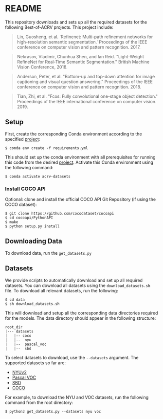 # README #

This repository downloads and sets up all the required datasets for the following Best-of-ACRV projects. This project include:

> Lin, Guosheng, et al. 'Refinenet: Multi-path refinement networks for 
> high-resolution semantic segmentation.' Proceedings of the IEEE conference on 
> computer vision and pattern recognition. 2017.

> Nekrasov, Vladimir, Chunhua Shen, and Ian Reid. "Light-Weight RefineNet for 
> Real-Time Semantic Segmentation." British Machine Vision Conference, 2018.

> Anderson, Peter, et al. "Bottom-up and top-down attention for image captioning and visual question answering." 
> Proceedings of the IEEE conference on computer vision and pattern recognition. 2018.

> Tian, Zhi, et al. "Fcos: Fully convolutional one-stage object detection." 
> Proceedings of the IEEE international conference on computer vision. 2019.


## Setup ##
First, create the corresponding Conda environment according to the specified [project](https://github.com/best-of-acrv):
```
$ conda env create -f requirements.yml
```
This should set up the conda environment with all prerequisites for running this code from the desired [project](https://github.com/best-of-acrv). 
Activate this Conda environment using the following command:
```
$ conda activate acrv-datasets
```

### Install COCO API ### 
Optional: clone and install the official COCO API Git Repository (if using the COCO dataset):
```
$ git clone https://github.com/cocodataset/cocoapi
$ cd cocoapi/PythonAPI
$ make
$ python setup.py install
```

## Downloading Data ##
To download data, run the ``get_datasets.py``


## Datasets ##
We provide scripts to automatically download and set up all required datasets. You can download all datasets using the ```download_datasets.sh``` file. 
To download all relevant datasets, run the following:
```
$ cd data
$ sh download_datasets.sh
```

This will download and setup all the corresponding data directories required for the models. The data directory should
appear in the following structure:
```
root_dir
|--- datasets
|   |-- coco
|   |--  nyu
|   |--  pascal_voc
|   |--  sbd
```

To select datasets to download, use the ``--datasets`` argument. The supported datasets so far are:
* [NYUv2](https://cs.nyu.edu/~silberman/datasets/nyu_depth_v2.html)
* [Pascal VOC](http://host.robots.ox.ac.uk/pascal/VOC/)
* [SBD](http://home.bharathh.info/pubs/codes/SBD/download.html)
* [COCO](https://cocodataset.org/)

For example, to download the NYU and VOC datasets,  run the following command from the root directory:
```
$ python3 get_datasets.py --datasets nyu voc
```